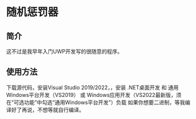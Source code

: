 # 随机惩罚器

## 简介
这不过是我早年入门UWP开发写的很随意的程序。

## 使用方法
下载源代码，安装Visual Studio 2019/2022，，安装 .NET桌面开发 和 通用Windows平台开发（VS2019） 或 Windows应用开发（VS2022最新版，须在“可选功能”中勾选“通用Windows平台开发”）负载
如果你想要二进制，等我编译好了再说，不想等就自行编译。
